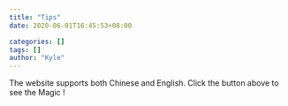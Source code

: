 ```yaml
---
title: "Tips"
date: 2020-06-01T16:45:53+08:00

categories: []
tags: []
author: "Kyle"
---
```

The website supports both Chinese and English. Click the button above to see the Magic !